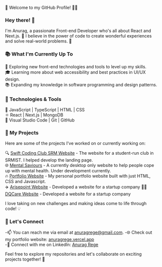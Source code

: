 👋 Welcome to my GitHub Profile! 👨‍💻

### Hey there! 👋

I'm Anurag, a passionate Front-end Developer who's all about React and Next.js. 🚀 I believe in the power of code to create wonderful experiences and solve real-world problems. 🌟

### 📚 What I'm Currently Up To

🌱 Exploring new front-end technologies and tools to level up my skills.<br/>
🎓 Learning more about web accessibility and best practices in UI/UX design.<br/>
📚 Expanding my knowledge in software programming and design patterns.<br/>

### 🔧 Technologies & Tools

🚀 JavaScript | TypeScript | HTML | CSS<br/>
⚛️ React | Next.js | MongoDB<br/>
🔧 Visual Studio Code | Git | GitHub<br/>

### 🚀 My Projects

Here are some of the projects I've worked on or currently working on:

🔍 [Swift Coding Club SRM Website](https://sccwebsite.netlify.app/) - The website for a student-run club in SRMIST. I helped develop the landing page.<br/>
🌐 [Mental Saviours](https://mentalsaviours.vercel.app/) - A currently desktop only website to help people cope up with mental health. Under development currently.<br/>
🔥 [Portfolio Website](https://anuragrege.vercel.app) - My personal portfolio website built with just HTML, CSS and Javascript.<br/>
✈️ [Arisepoint Website](https://arisepoint.in) - Developed a website for a startup company
👨‍⚕️ [DQCare Website](https://dqcare.in) - Developed a website for a startup company

I love taking on new challenges and making ideas come to life through code! 💡

### 🤝 Let's Connect

-📫 You can reach me via email at anuragrege@gmail.com.
-🌐 Check out my portfolio website: [anuragrege.vercel.app](anuragrege.vercel.app)<br/>
-💼 Connect with me on LinkedIn: [Anurag Rege](https://www.linkedin.com/in/anurag-rege-820703251/)</br>

Feel free to explore my repositories and let's collaborate on exciting projects together! 🤗

<!--
**anuragrege/anuragrege** is a ✨ _special_ ✨ repository because its `README.md` (this file) appears on your GitHub profile.

Here are some ideas to get you started:

- 🔭 I’m currently working on ...
- 🌱 I’m currently learning ...
- 👯 I’m looking to collaborate on ...
- 🤔 I’m looking for help with ...
- 💬 Ask me about ...
- 📫 How to reach me: ...
- 😄 Pronouns: ...
- ⚡ Fun fact: ...
-->
